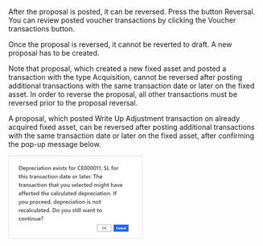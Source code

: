 After the proposal is posted, it can be reversed. Press the button Reversal. You can review posted voucher transactions by clicking the Voucher transactions button.

Once the proposal is reversed, it cannot be reverted to draft. A new proposal has to be created.

Note that proposal, which created a new fixed asset and posted a transaction with the type Acquisition, cannot be reversed after posting additional transactions with the same transaction date or later on the fixed asset. In order to reverse the proposal, all other transactions must be reversed prior to the proposal reversal.

A proposal, which posted Write Up Adjustment transaction on already acquired fixed asset, can be reversed after posting additional transactions with the same transaction date or later on the fixed asset, after confirming the pop-up message below.

![Items (4).png](/.attachments/Items%20(4)-ce1deb70-ff8c-48ca-a324-1a81f5bdd0f5.png)